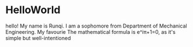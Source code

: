 # HelloWorld
hello! 
My name is Runqi.
I am a sophomore from Department of Mechanical Engineering.
My favourie The mathematical formula is e^iπ+1=0, as it's simple but well-intentioned
